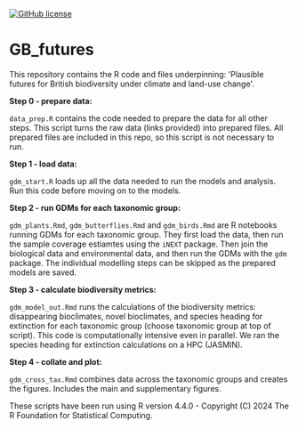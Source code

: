 <!-- badges: start -->
[![GitHub license](https://img.shields.io/github/license/Naereen/StrapDown.js.svg)](https://github.com/03rcooke/GB_futures/blob/main/LICENSE)
<!-- badges: end -->

# GB_futures

This repository contains the R code and files underpinning: 'Plausible futures for British biodiversity under climate and land-use change'. 

**Step 0 - prepare data:**

`data_prep.R` contains the code needed to prepare the data for all other steps. This script turns the raw data (links provided) into prepared files. All prepared files are included in this repo, so this script is not necessary to run.

**Step 1 - load data:**

`gdm_start.R` loads up all the data needed to run the models and analysis. Run this code before moving on to the models.

**Step 2 - run GDMs for each taxonomic group:**

`gdm_plants.Rmd`, `gdm_butterflies.Rmd` and `gdm_birds.Rmd` are R notebooks running GDMs for each taxonomic group. They first load the data, then run the sample coverage estiamtes using the `iNEXT` package. Then join the biological data and environmental data, and then run the GDMs with the `gdm` package. The individual modelling steps can be skipped as the prepared models are saved.

**Step 3 - calculate biodiversity metrics:**

`gdm_model_out.Rmd` runs the calculations of the biodiversity metrics: disappearing bioclimates, novel bioclimates, and species heading for extinction for each taxonomic group (choose taxonomic group at top of script). This code is computationally intensive even in parallel. We ran the species heading for extinction calculations on a HPC (JASMIN).

**Step 4 - collate and plot:**

`gdm_cross_tax.Rmd` combines data across the taxonomic groups and creates the figures. Includes the main and supplementary figures.

These scripts have been run using R version 4.4.0 - Copyright (C) 2024 The R Foundation for Statistical Computing.